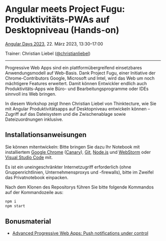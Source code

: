 # Angular meets Project Fugu: Produktivitäts-PWAs auf Desktopniveau (Hands-on)

[Angular Days 2023](https://www.angular-days.de), 22. März 2023, 13:30–17:00

Trainer: Christian Liebel ([@christianliebel](https://twitter.com/christianliebel))

---

Progressive Web Apps sind ein plattformübergreifend einsetzbares Anwendungsmodell auf Web-Basis. Dank Project Fugu, einer Initiative der Chrome-Contributors Google, Microsoft und Intel, wird das Web um noch mächtigere Features erweitert. Damit können Entwickler endlich auch Produktivitäts-Apps wie Büro- und Bearbeitungsprogramme oder IDEs sinnvoll ins Web bringen. 

In diesem Workshop zeigt Ihnen Christian Liebel von Thinktecture, wie Sie mit Angular Produktivitätsapps auf Desktopniveau entwickeln können – Zugriff auf das Dateisystem und die Zwischenablage sowie Dateizuordnungen inklusive. 

## Installationsanweisungen

Sie können mitentwickeln: Bitte bringen Sie dazu Ihr Notebook mit installiertem [Google Chrome](https://www.google.com/chrome/) ([Canary](https://www.google.com/chrome/canary/)), [Git](https://git-scm.com/), [Node.js](https://nodejs.org/) und [WebStorm](https://www.jetbrains.com/webstorm/) oder [Visual Studio Code](https://code.visualstudio.com/) mit.

Es ist ein uneingeschränkter Internetzugriff erforderlich (ohne Gruppenrichtlinien, Unternehmensproxys und -firewalls), bitte im Zweifel das Privatnotebook einpacken.

Nach dem Klonen des Repositorys führen Sie bitte folgende Kommandos auf der Kommandozeile aus:

```sh
npm i
npm start
```

## Bonusmaterial

* [Advanced Progressive Web Apps: Push notifications under control](https://speakerdeck.com/christianliebel/advanced-progressive-web-apps-push-notifications-under-control-81c57f71-2200-4494-b14c-8a03c45697e6)
